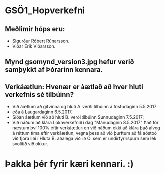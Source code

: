 # GSÖ1_Hopverkefni
## Meðlimir hóps eru:
* Sigurður Róbert Rúnarsson.
* Viðar Erik Viðarsson.
## Mynd gsomynd_version3.jpg hefur verið samþykkt af Þórarinn kennara.
## Verkáætlun: Hvenær er áætlað að hver hluti verkefnis sé tilbúinn?
* Við áætlum að gitvinna og hluti A. verði tilbúinn á föstudaginn 5.5.2017 
* eða á Laugardaginn 6.5.2017.
* Síðan áætlum við að hluti B. verði tilbúinn Sunnudaginn 7.5.2017;
* Við náðum að klára Lokaverkefnið í dag "Mánudaginn 8.5.2017" Það fór næstum því 100% eftir verkáætlun en við náðum ekki að klára það alveg á réttum tíma eftir verkáætlun, vegna þess að við þurftum að fá aðstoð við fjóra liði í Hluta B. aðalega við lið O. sem er undirfyrirspurn sem lék svolítið við okkur.
# Þakka þér fyrir kæri kennari. :)
